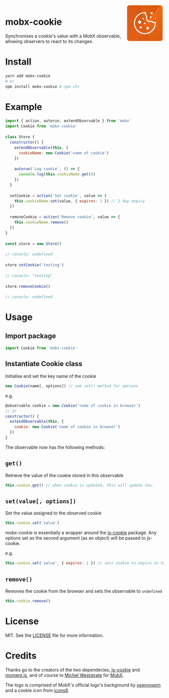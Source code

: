 <img src="logo/mobx-cookie2.png" alt="logo" height="120" width="120" align="right" />

# mobx-cookie

Synchronises a cookie's value with a MobX observable, allowing observers to react to its changes.

# Install

```bash
yarn add mobx-cookie
# or
npm install mobx-cookie # npm v5+
```

# Example

```js
import { action, autorun, extendObservable } from 'mobx'
import Cookie from 'mobx-cookie'

class Store {
  constructor() {
    extendObservable(this, {
      cookieName: new Cookie('name of cookie')
    })

    autorun('Log cookie', () => {
      console.log(this.cookieName.get())
    })
  }

  setCookie = action('Set cookie', value => {
    this.cookieName.set(value, { expires: 2 }) // 2 day expiry
  })

  removeCookie = action('Remove cookie', value => {
    this.cookieName.remove()
  })
}

const store = new Store()

// console: undefined

store.setCookie('testing')

// console: "testing"

store.removeCookie()

// console: undefined
```

# Usage

## Import package

```js
import Cookie from 'mobx-cookie'
```

## Instantiate Cookie class

Initialise and set the key name of the cookie

```js
new Cookie(name[, options]) // see set() method for options
```

e.g.

```js
@observable cookie = new Cookie('name of cookie in browser')
// or
constructor() {
  extendObservable(this, {
    cookie: new Cookie('name of cookie in browser')
  })
}
```

The observable now has the following methods:

## `get()`

Retrieve the value of the cookie stored in this observable

```js
this.cookie.get() // when cookie is updated, this will update too.
```

## `set(value[, options])`

Set the value assigned to the observed cookie

```js
this.cookie.set('value')
```

mobx-cookie is essentially a wrapper around the [js-cookie](https://github.com/js-cookie/js-cookie) package. Any options set as the second argument (as an object) will be passed to js-cookie.

e.g.

```js
this.cookie.set('value', { expires: 2 }) // sets cookie to expire in two days.
```

## `remove()`

Removes the cookie from the browser and sets the observable to `undefined`

```js
this.cookie.remove()
```

# License

MIT. See the [LICENSE](https://github.com/will-stone/mobx-cookie/blob/master/LICENSE) file for more information.

# Credits

Thanks go to the creators of the two dependecies, [js-cookie](https://github.com/js-cookie/js-cookie) and [moment.js](https://momentjs.com/), and of course to [Michel Weststrate](https://github.com/mweststrate) for [MobX](https://mobx.js.org/).

The logo is comprised of MobX's official logo's background by [osenvosem](https://github.com/osenvosem) and a cookie icon from [icons8](https://icons8.com).
